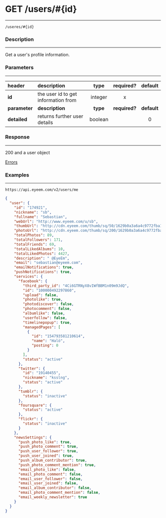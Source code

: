 # GET /users/#{id} 
***
`/useres/#{id}`

### Description
***
Get a user's profile information.

### Parameters
***

|header| description| type |required? |default|
|:---------|:--------------|:----------:|:------------:|:------------:|
|**id**|the user id to get information from|integer|x||
|**parameter**| **description**| **type** |**required?** |**default**|
|**detailed**| returns further user details|boolean||0|



### Response
***
200 and a user object 

[Errors](../../resources/errors.md#files)

### Examples
***

`https://api.eyeem.com/v2/users/me`

```json
{
  "user": {
    "id": "174921",
    "nickname": "sb",
    "fullname": "Sebastian",
    "webUrl": "http://www.eyeem.com/u/sb",
    "thumbUrl": "http://cdn.eyeem.com/thumb/sq/50/1629b0a3a6a4c9772fba1c82b2972ceff4b5c49a-1351259458",
    "photoUrl": "http://cdn.eyeem.com/thumb/sq/200/1629b0a3a6a4c9772fba1c82b2972ceff4b5c49a-1351259458",
    "totalPhotos": 89,
    "totalFollowers": 171,
    "totalFriends": 69,
    "totalLikedAlbums": 10,
    "totalLikedPhotos": 4427,
    "description": " @EyeEm",
    "email": "sebastian@eyeem.com",
    "emailNotifications": true,
    "pushNotifications": true,
    "services": {
      "facebook": {
        "third_party_id": "4Ci6GTRNyX8vIWfBBM1n09m9JdQ",
        "id": "100000492297860",
        "upload": false,
        "photolike": true,
        "photodiscover": false,
        "photocomment": false,
        "albumlike": false,
        "userfollow": false,
        "timelinepopup": true,
        "managedPages": [
          {
            "id": "154793581210614",
            "name": "Halö",
            "posting": 0
          }
        ],
        "status": "active"
      },
      "twitter": {
        "id": "19140455",
        "nickname": "ksslng",
        "status": "active"
      },
      "tumblr": {
        "status": "inactive"
      },
      "foursquare": {
        "status": "active"
      },
      "flickr": {
        "status": "inactive"
      }
    },
    "newsSettings": {
      "push_photo_like": true,
      "push_photo_comment": true,
      "push_user_follower": true,
      "push_user_joined": true,
      "push_album_contributor": true,
      "push_photo_comment_mention": true,
      "email_photo_like": false,
      "email_photo_comment": false,
      "email_user_follower": false,
      "email_user_joined": false,
      "email_album_contributor": false,
      "email_photo_comment_mention": false,
      "email_weekly_newsletter": true
    }
  }
}
```